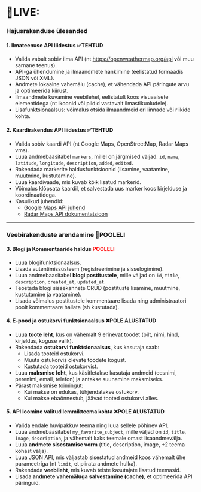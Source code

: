 # :door:LIVE: 

### **Hajusrakenduse ülesanded**  
#### **1. Ilmateenuse API liidestus**  :white_check_mark:TEHTUD
- Valida vabalt sobiv ilma API (nt https://openweathermap.org/api või muu sarnane teenus).
- API-ga ühendumine ja ilmaandmete hankimine (eelistatud formaadis JSON või XML).
- Andmete lokaalne vahemälu (cache), et vähendada API päringute arvu ja optimeerida kiirust.
- Ilmaandmete kuvamine veebilehel, eelistatult koos visuaalsete elementidega (nt ikoonid või pildid vastavalt ilmastikuoludele).
- Lisafunktsionaalsus: võimalus otsida ilmaandmeid eri linnade või riikide kohta.

#### **2. Kaardirakendus API liidestus** :white_check_mark:TEHTUD
- Valida sobiv kaardi API (nt Google Maps, OpenStreetMap, Radar Maps vms).
- Luua andmebaasitabel `markers`, millel on järgmised väljad: `id`, `name`, `latitude`, `longitude`, `description`, `added`, `edited`.
- Rakendada markerite haldusfunktsioonid (lisamine, vaatamine, muutmine, kustutamine).
- Luua kaardivaade, mis kuvab kõik lisatud markerid.
- Võimalus klõpsata kaardil, et salvestada uus marker koos kirjelduse ja koordinaatidega.
- Kasulikud juhendid:
  - [Google Maps API juhend](https://developers.google.com/maps/documentation/javascript/tutorial)
  - [Radar Maps API dokumentatsioon](https://radar.com/documentation/maps/maps)

---

### **Veebirakenduste arendamine** :large_orange_diamond:POOLELI
#### **3. Blogi ja Kommentaaride haldus** <span style="color: red;">POOLELI</span>
- Luua blogifunktsionaalsus.
- Lisada autentimissüsteem (registreerimine ja sisselogimine).
- Luua andmebaasitabel **blogi postitustele**, mille väljad on `id`, `title`, `description`, `created_at`, `updated_at`.
- Teostada blogi sissekannete CRUD (postituste lisamine, muutmine, kustutamine ja vaatamine).
- Lisada võimalus postitustele kommentaare lisada ning administraatori poolt kommentaare hallata (sh kustutada).

#### **4. E-pood ja ostukorvi funktsionaalsus** :x:POLE ALUSTATUD
- Luua **toote leht**, kus on vähemalt 9 erinevat toodet (pilt, nimi, hind, kirjeldus, koguse valik).
- Rakendada **ostukorvi funktsionaalsus**, kus kasutaja saab:
  - Lisada tooteid ostukorvi.
  - Muuta ostukorvis olevate toodete kogust.
  - Kustutada tooteid ostukorvist.
- Luua **maksmise leht**, kus käsitletakse kasutaja andmeid (eesnimi, perenimi, email, telefon) ja antakse suunamine maksmiseks.
- Pärast maksmise toimingut:
  - Kui makse on edukas, tühjendatakse ostukorv.
  - Kui makse ebaõnnestub, jäävad tooted ostukorvi alles.

#### **5. API loomine valitud lemmikteema kohta** :x:POLE ALUSTATUD
- Valida endale huvipakkuv teema ning luua sellele põhinev API.
- Luua andmebaasitabel `my_favorite_subject`, mille väljad on `id`, `title`, `image`, `description`, ja vähemalt kaks teemale omast lisaandmevälja.
- Luua **andmete sisestamise vorm** (title, description, image, +2 teema kohast välja).
- Luua JSON API, mis väljastab sisestatud andmeid koos vähemalt ühe parameetriga (nt `limit`, et piirata andmete hulka).
- Rakendada **veebileht**, mis kuvab teiste kasutajate lisatud teemasid.
- Lisada **andmete vahemäluga salvestamine (cache)**, et optimeerida API päringuid.
